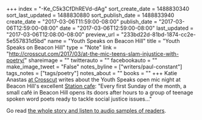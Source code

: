 +++
index = "-Ke_C5k3CfDhREVd-dAg"
sort_create_date = 1488830340
sort_last_updated = 1488830880
sort_publish_date = 1488833940
create_date = "2017-03-06T11:59:00-08:00"
publish_date = "2017-03-06T12:59:00-08:00"
date = "2017-03-06T12:59:00-08:00"
last_updated = "2017-03-06T12:08:00-08:00"
preview_url = "233bd22d-81bd-1874-cc2e-5e557831d5bd"
name = "Youth Speaks on Beacon Hill"
title = "Youth Speaks on Beacon Hill"
type = "Note"
link = "http://crosscut.com/2017/03/at-the-mic-teens-slam-injustice-with-poetry/"
shareimage = ""
twitterauto = ""
facebookauto = ""
make_image_tweet = "False"
notes_byline = ["writers/paul-constant"]
tags_notes = ["tags/poetry"]
notes_about = ""
books = ""
+++
Katie Anastas [at Crosscut](http://crosscut.com/2017/03/at-the-mic-teens-slam-injustice-with-poetry/) writes about the Youth Speaks open mic night at Beacon Hill's excellent [Station cafe](https://www.facebook.com/TheStationCoffeeShop/): "Every first Sunday of the month, a small café in Beacon Hill opens its doors after hours to a group of teenage spoken word poets ready to tackle social justice issues..." 

Go read [the whole story and listen to audio samples of readers](http://crosscut.com/2017/03/at-the-mic-teens-slam-injustice-with-poetry/).